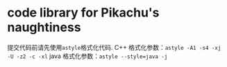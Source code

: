 # code library for Pikachu's naughtiness
提交代码前请先使用`astyle`格式化代码.
C++ 格式化参数：`astyle -A1 -s4 -xj -U -z2 -c -xl`
java 格式化参数：`astyle --style=java -j`
